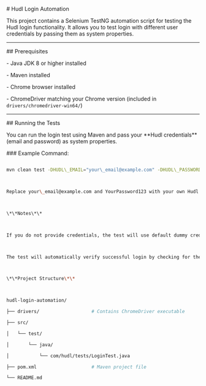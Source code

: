 \# Hudl Login Automation



This project contains a Selenium TestNG automation script for testing the Hudl login functionality. It allows you to test login with different user credentials by passing them as system properties.



---



\## Prerequisites



\- Java JDK 8 or higher installed

\- Maven installed

\- Chrome browser installed

\- ChromeDriver matching your Chrome version (included in `drivers/chromedriver-win64/`)



---



\## Running the Tests



You can run the login test using Maven and pass your \*\*Hudl credentials\*\* (email and password) as system properties.



\### Example Command:



```bash

mvn clean test -DHUDL\_EMAIL="your\_email@example.com" -DHUDL\_PASSWORD=YourPassword123



Replace your\_email@example.com and YourPassword123 with your own Hudl credentials.



\*\*Notes\*\*



If you do not provide credentials, the test will use default dummy credentials and is expected to fail (for testing invalid login).



The test will automatically verify successful login by checking for the presence of the user avatar after logging in.



\*\*Project Structure\*\*



hudl-login-automation/

├── drivers/                   # Contains ChromeDriver executable

├── src/

│   └── test/

│       └── java/

│           └── com/hudl/tests/LoginTest.java

├── pom.xml                    # Maven project file

└── README.md



